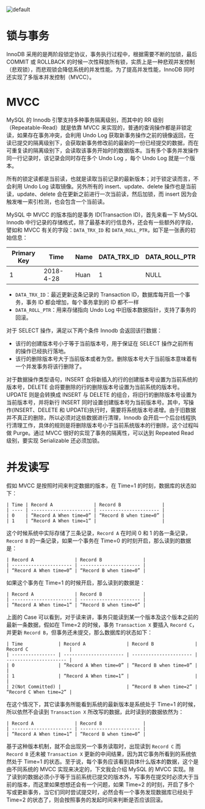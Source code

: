 ![default](https://user-images.githubusercontent.com/5803001/45228854-de88b400-b2f6-11e8-9ab0-d393ed19f21f.png)

# 锁与事务

InnoDB 采用的是两阶段锁定协议，事务执行过程中，根据需要不断的加锁，最后 COMMIT 或 ROLLBACK 的时候一次性释放所有锁，实质上是一种悲观并发控制（悲观锁），而悲观锁会降低系统的并发性能。为了提高并发性能，InnoDB 同时还实现了多版本并发控制（MVCC）。

# MVCC

MySQL 的 Innodb 引擎支持多种事务隔离级别，而其中的 RR 级别（Repeatable-Read）就是依靠 MVCC 来实现的，普通的查询操作都是非锁定读，如果存在事务冲突，会利用 Undo Log 获取新事务操作之前的镜像返回，在读已提交的隔离级别下，会获取新事务修改前的最新的一份已经提交的数据，而在可重复读的隔离级别下，会读取该事务开始时的数据版本。当有多个事务并发操作同一行记录时，该记录会同时存在多个 Undo Log ，每个 Undo Log 就是一个版本。

所有的锁定读都是当前读，也就是读取当前记录的最新版本；对于锁定读而言，不会利用 Undo Log 读取镜像。另外所有的 insert、update、delete 操作也是当前读，update、delete 会在更新之前进行一次当前读，然后加锁，而 insert 因为会触发唯一索引检测，也会包含一个当前读。

MySQL 中 MVCC 的版本指的是事务 ID(Transaction ID)，首先来看一下 MySQL Innodb 中行记录的存储格式，除了最基本的行信息外，还会有一些额外的字段，譬如和 MVCC 有关的字段：`DATA_TRX_ID` 和 `DATA_ROLL_PTR`，如下是一张表的初始信息：

| Primary Key | Time      | Name | DATA_TRX_ID | DATA_ROLL_PTR |
| ----------- | --------- | ---- | ----------- | ------------- |
| 1           | 2018-4-28 | Huan | 1           | NULL          |

- `DATA_TRX_ID`：最近更新这条记录的 Transaction ID，数据库每开启一个事务，事务 ID 都会增加，每个事务拿到的 ID 都不一样
- `DATA_ROLL_PTR`：用来存储指向 Undo Log 中旧版本数据指针，支持了事务的回滚。

对于 SELECT 操作，满足以下两个条件 Innodb 会返回该行数据：

- 该行的创建版本号小于等于当前版本号，用于保证在 SELECT 操作之前所有的操作已经执行落地。
- 该行的删除版本号大于当前版本或者为空。删除版本号大于当前版本意味着有一个并发事务将该行删除了。

对于数据操作类型语句，INSERT 会将新插入的行的创建版本号设置为当前系统的版本号，DELETE 会将要删除的行的删除版本号设置为当前系统的版本号。UPDATE 则是会转换成 INSERT 与 DELETE 的组合，将旧行的删除版本号设置为当前版本号，并将新行 INSERT 同时设置创建版本号为当前版本号。其中，写操作(INSERT、DELETE 和 UPDATE)执行时，需要将系统版本号递增。由于旧数据并不真正的删除，所以必须对这些数据进行清理，Innodb 会开启一个后台线程执行清理工作，具体的规则是将删除版本号小于当前系统版本的行删除，这个过程叫做 Purge。通过 MVCC 很好的实现了事务的隔离性，可以达到 Repeated Read 级别，要实现 Serializable 还必须加锁。

# 并发读写

假如 MVCC 是按照时间来判定数据的版本，在 Time=1 的时刻，数据库的状态如下：

```
| Time | Record A               | Record B               |
| ---- | ---------------------- | ---------------------- |
| 0    | “Record A When time=0” | “Record B when time=0” |
| 1    | “Record A When time=1” |                        |
```

这个时候系统中实际存储了三条记录，`Record A` 在时间 0 和 1 的各一条记录，`Record B` 的一条记录，如果一个事务在 Time=0 的时刻开启，那么读到的数据是：

```
| Record A               | Record B               |
| ---------------------- | ---------------------- |
| “Record A When time=0” | “Record B when time=0” |
```

如果这个事务在 Time=1 的时候开启，那么读到的数据是：

```
| Record A               | Record B               |
| ---------------------- | ---------------------- |
| “Record A When time=1” | “Record B when time=0” |
```

上面的 Case 可以看到，对于读来讲，事务只能读到某一个版本及这个版本之前的最新一条数据，假如在 Time=2 的时候，事务 `Transaction X` 要插入 `Record C`，并更新 `Record B`，但事务还未提交，那么数据库的状态如下：

```
| Time             | Record A               | Record B               | Record C               |
| ---------------- | ---------------------- | ---------------------- | ---------------------- |
| 0                | “Record A When time=0” | “Record B when time=0” |                        |
| 1                | “Record A When time=1” |                        |                        |
| 2(Not Committed) |                        | “Record B when time=2” | “Record C When time=2” |
```

在这个情况下，其它读事务所能看到系统的最新版本是系统处于 Time=1 的时候，所以依然不会读到 `Transaction X` 所改写的数据，此时读到的数据依然为：

```
| Record A               | Record B               |
| ---------------------- | ---------------------- |
| “Record A When time=1” | “Record B when time=0” |
```

基于这种版本机制，就不会出现另一个事务读取时，出现读到 `Record C` 而 `Record B` 还未被 `Transaction X` 更新的中间结果，因为其它事务所看到的系统依然处于 Time=1 的状态。至于说，每个事务应该看到具体什么版本的数据，这个是由不同系统的 MVCC 实现来决定的，下文我会介绍 MySQL 的 MVCC 实现。除了读到的数据必须小于等于当前系统已提交的版本外，写事务在提交时必须大于当前的版本，而这里如果想想还会有一个问题，如果 Time=2 的时刻，开启了多个写或更新事务，当它们同时尝试提交时，必然会有一个事务发现数据库已经处于 Time=2 的状态了，则会按照事务的发起时间来判断是否应该回滚。
